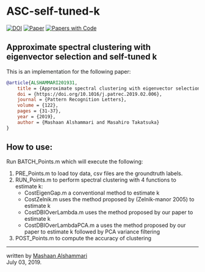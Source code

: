 # ASC-self-tuned-k

[![DOI](http://img.shields.io/badge/doi-10.1016/j.patrec.2019.02.006-36648B.svg)](https://doi.org/10.1016/j.patrec.2019.02.006)
[![Paper](http://img.shields.io/badge/arXiv-2302.11297-b31b1b.svg)](https://arxiv.org/abs/2302.11297)
[![Papers with Code](http://img.shields.io/badge/PaperswithCode-2302.11297-21cbce.svg)](https://paperswithcode.com/paper/approximate-spectral-clustering-with)

## 	Approximate spectral clustering with eigenvector selection and self-tuned k
This is an implementation for the following paper:
```bibtex
@article{ALSHAMMARI201931,
	title = {Approximate spectral clustering with eigenvector selection and self-tuned k},
	doi = {https://doi.org/10.1016/j.patrec.2019.02.006},
	journal = {Pattern Recognition Letters},
	volume = {122},
	pages = {31-37},
	year = {2019},	
	author = {Mashaan Alshammari and Masahiro Takatsuka}
}
```

## How to use:

Run BATCH_Points.m which will execute the following:
1.	PRE_Points.m to load toy data, csv files are the groundtruth labels.
2.	RUN_Points.m to perform spectral clustering with 4 functions to estimate k:
	- CostEigenGap.m a conventional method to estimate k
	- CostZelnik.m uses the method proposed by (Zelnik-manor 2005) to estimate k
	- CostDBIOverLambda.m uses the method proposed by our paper to estimate k
	- CostDBIOverLambdaPCA.m a uses the method proposed by our paper to estimate k followed by PCA variance filtering
3.	POST_Points.m to compute the accuracy of clustering

---
written by [Mashaan Alshammari](https://mashaan14.github.io/mashaan/)<br/>
July 03, 2019.
